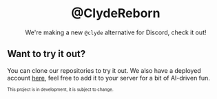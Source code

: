 <h1 align="center">@ClydeReborn</h1>
<p align="center">We're making a new <code>@clyde</code> alternative for Discord, check it out!</p>

## Want to try it out?
You can clone our repositories to try it out. We also have a deployed account [here](https://discord.com/users/1199054617800081590), feel free to add it to your server for a bit of AI-driven fun.

<sup><sub>This project is in development, it is subject to change.</sup></sub>
